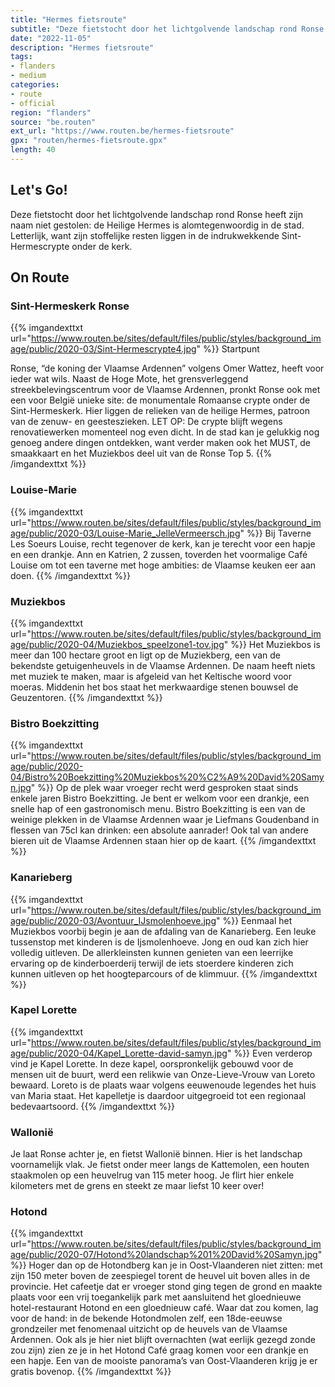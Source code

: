 ```yaml
---
title: "Hermes fietsroute"
subtitle: "Deze fietstocht door het lichtgolvende landschap rond Ronse heeft zijn naam niet gestolen"
date: "2022-11-05"
description: "Hermes fietsroute"
tags:
- flanders
- medium
categories:
- route
- official
region: "flanders"
source: "be.routen"
ext_url: "https://www.routen.be/hermes-fietsroute"
gpx: "routen/hermes-fietsroute.gpx"
length: 40
---
```


## Let's Go!

Deze fietstocht door het lichtgolvende landschap rond Ronse heeft zijn naam niet gestolen: de Heilige Hermes is alomtegenwoordig in de stad. Letterlijk, want zijn stoffelijke resten liggen in de indrukwekkende Sint-Hermescrypte onder de kerk.

## On Route

### Sint-Hermeskerk Ronse

{{% imgandexttxt url="https://www.routen.be/sites/default/files/public/styles/background_image/public/2020-03/Sint-Hermescrypte4.jpg" %}}
Startpunt

Ronse, “de koning der Vlaamse Ardennen” volgens Omer Wattez, heeft voor ieder wat wils. Naast de Hoge Mote, het grensverleggend streekbelevingscentrum voor de Vlaamse Ardennen, pronkt Ronse ook met een voor België unieke site: de monumentale Romaanse crypte onder de Sint-Hermeskerk. Hier liggen de relieken van de heilige Hermes, patroon van de zenuw- en geesteszieken. LET OP: De crypte blijft wegens renovatiewerken momenteel nog even dicht. In de stad kan je gelukkig nog genoeg andere dingen ontdekken, want verder maken ook het MUST, de smaakkaart en het Muziekbos deel uit van de Ronse Top 5.
{{% /imgandexttxt %}}

### Louise-Marie

{{% imgandexttxt url="https://www.routen.be/sites/default/files/public/styles/background_image/public/2020-03/Louise-Marie_JelleVermeersch.jpg" %}}
Bij Taverne Les Soeurs Louise, recht tegenover de kerk, kan je terecht voor een hapje en een drankje. Ann en Katrien, 2 zussen, toverden het voormalige Café Louise om tot een taverne met hoge ambities: de Vlaamse keuken eer aan doen.
{{% /imgandexttxt %}}

### Muziekbos

{{% imgandexttxt url="https://www.routen.be/sites/default/files/public/styles/background_image/public/2020-04/Muziekbos_speelzone1-tov.jpg" %}}
Het Muziekbos is meer dan 100 hectare groot en ligt op de Muziekberg, een van de bekendste getuigenheuvels in de Vlaamse Ardennen. De naam heeft niets met muziek te maken, maar is afgeleid van het Keltische woord voor moeras. Middenin het bos staat het merkwaardige stenen bouwsel de Geuzentoren.
{{% /imgandexttxt %}}

### Bistro Boekzitting

{{% imgandexttxt url="https://www.routen.be/sites/default/files/public/styles/background_image/public/2020-04/Bistro%20Boekzitting%20Muziekbos%20%C2%A9%20David%20Samyn.jpg" %}}
Op de plek waar vroeger recht werd gesproken staat sinds enkele jaren Bistro Boekzitting. Je bent er welkom voor een drankje, een snelle hap of een gastronomisch menu. Bistro Boekzitting is een van de weinige plekken in de Vlaamse Ardennen waar je Liefmans Goudenband in flessen van 75cl kan drinken: een absolute aanrader! Ook tal van andere bieren uit de Vlaamse Ardennen staan hier op de kaart.
{{% /imgandexttxt %}}

### Kanarieberg

{{% imgandexttxt url="https://www.routen.be/sites/default/files/public/styles/background_image/public/2020-03/Avontuur_IJsmolenhoeve.jpg" %}}
Eenmaal het Muziekbos voorbij begin je aan de afdaling van de Kanarieberg. Een leuke tussenstop met kinderen is de Ijsmolenhoeve. Jong en oud kan zich hier volledig uitleven. De allerkleinsten kunnen genieten van een leerrijke ervaring op de kinderboerderij terwijl de iets stoerdere kinderen zich kunnen uitleven op het hoogteparcours of de klimmuur.
{{% /imgandexttxt %}}

### Kapel Lorette

{{% imgandexttxt url="https://www.routen.be/sites/default/files/public/styles/background_image/public/2020-04/Kapel_Lorette-david-samyn.jpg" %}}
Even verderop vind je Kapel Lorette. In deze kapel, oorspronkelijk gebouwd voor de mensen uit de buurt, werd een relikwie van Onze-Lieve-Vrouw van Loreto bewaard. Loreto is de plaats waar volgens eeuwenoude legendes het huis van Maria staat. Het kapelletje is daardoor uitgegroeid tot een regionaal bedevaartsoord.
{{% /imgandexttxt %}}

### Wallonië

Je laat Ronse achter je, en fietst Wallonië binnen. Hier is het landschap voornamelijk vlak. Je fietst onder meer langs de Kattemolen, een houten staakmolen op een heuvelrug van 115 meter hoog. Je flirt hier enkele kilometers met de grens en steekt ze maar liefst 10 keer over!

### Hotond

{{% imgandexttxt url="https://www.routen.be/sites/default/files/public/styles/background_image/public/2020-07/Hotond%20landschap%201%20David%20Samyn.jpg" %}}
Hoger dan op de Hotondberg kan je in Oost-Vlaanderen niet zitten: met zijn 150 meter boven de zeespiegel torent de heuvel uit boven alles in de provincie. Het cafeetje dat er vroeger stond ging tegen de grond en maakte plaats voor een vrij toegankelijk park met aansluitend het gloednieuwe hotel-restaurant Hotond en een gloednieuw café. Waar dat zou komen, lag voor de hand: in de bekende Hotondmolen zelf, een 18de-eeuwse grondzeiler met fenomenaal uitzicht op de heuvels van de Vlaamse Ardennen. Ook als je hier niet blijft overnachten (wat eerlijk gezegd zonde zou zijn) zien ze je in het Hotond Café graag komen voor een drankje en een hapje. Een van de mooiste panorama’s van Oost-Vlaanderen krijg je er gratis bovenop.
{{% /imgandexttxt %}}


